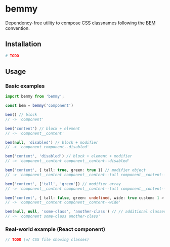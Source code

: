 # bemmy

Dependency-free utility to compose CSS classnames following the [BEM](https://getbem.com/) convention.

## Installation

```bash
# TODO
```

## Usage

### Basic examples

```ts
import bemmy from 'bemmy';

const bem = bemmy('component')

bem() // block
// -> 'component'

bem('content') // block + element
// -> 'component__content'

bem(null, 'disabled') // block + modifier
// -> 'component component--disabled'

bem('content', 'disabled') // block + element + modifier
// -> 'component__content component__content--disabled'

bem('content', { tall: true, green: true }) // modifier object
// -> 'component__content component__content--tall component__content--green'

bem('content', ['tall', 'green']) // modifier array
// -> 'component__content component__content--tall component__content--green'

bem('content', { tall: false, green: undefined, wide: true custom: 1 > 2 }) // dynamic modifiers
// -> 'component__content component__content--wide'

bem(null, null, 'some-class', 'another-class') // // additional classes
// -> 'component some-class another-class'
```

### Real-world example (React component)

```ts
// TODO (w/ CSS file showing classes)
```
